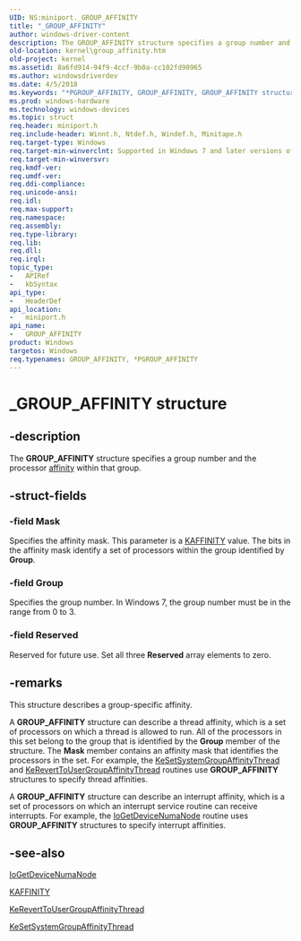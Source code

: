 ```yaml
---
UID: NS:miniport._GROUP_AFFINITY
title: "_GROUP_AFFINITY"
author: windows-driver-content
description: The GROUP_AFFINITY structure specifies a group number and the processor affinity within that group.
old-location: kernel\group_affinity.htm
old-project: kernel
ms.assetid: 8a6fd914-94f9-4ccf-9b0a-cc102fd90965
ms.author: windowsdriverdev
ms.date: 4/5/2018
ms.keywords: "*PGROUP_AFFINITY, GROUP_AFFINITY, GROUP_AFFINITY structure [Kernel-Mode Driver Architecture], PGROUP_AFFINITY, PGROUP_AFFINITY structure pointer [Kernel-Mode Driver Architecture], _GROUP_AFFINITY, kernel.group_affinity, kstruct_b_9d437322-c6bb-4579-8d7b-144a7513bbd9.xml, miniport/GROUP_AFFINITY, miniport/PGROUP_AFFINITY"
ms.prod: windows-hardware
ms.technology: windows-devices
ms.topic: struct
req.header: miniport.h
req.include-header: Winnt.h, Ntdef.h, Windef.h, Minitape.h
req.target-type: Windows
req.target-min-winverclnt: Supported in Windows 7 and later versions of Windows.
req.target-min-winversvr: 
req.kmdf-ver: 
req.umdf-ver: 
req.ddi-compliance: 
req.unicode-ansi: 
req.idl: 
req.max-support: 
req.namespace: 
req.assembly: 
req.type-library: 
req.lib: 
req.dll: 
req.irql: 
topic_type:
-	APIRef
-	kbSyntax
api_type:
-	HeaderDef
api_location:
-	miniport.h
api_name:
-	GROUP_AFFINITY
product: Windows
targetos: Windows
req.typenames: GROUP_AFFINITY, *PGROUP_AFFINITY
---
```


# _GROUP_AFFINITY structure


## -description


The <b>GROUP_AFFINITY</b> structure specifies a group number and the processor <a href="https://msdn.microsoft.com/4ef14b5b-128b-4b7c-9211-116e8bd60cab">affinity</a> within that group.


## -struct-fields




### -field Mask

Specifies the affinity mask. This parameter is a <a href="https://msdn.microsoft.com/library/windows/hardware/ff551830">KAFFINITY</a> value. The bits in the affinity mask identify a set of processors within the group identified by <b>Group</b>.


### -field Group

Specifies the group number. In Windows 7, the group number must be in the range from 0 to 3.


### -field Reserved

Reserved for future use. Set all three <b>Reserved</b> array elements to zero. 


## -remarks



This structure describes a group-specific affinity.

A <b>GROUP_AFFINITY</b> structure can describe a thread affinity, which is a set of processors on which a thread is allowed to run. All of the processors in this set belong to the group that is identified by the <b>Group</b> member of the structure. The <b>Mask</b> member contains an affinity mask that identifies the processors in the set. For example, the <a href="https://msdn.microsoft.com/library/windows/hardware/ff553275">KeSetSystemGroupAffinityThread</a> and <a href="https://msdn.microsoft.com/library/windows/hardware/ff553195">KeRevertToUserGroupAffinityThread</a> routines use <b>GROUP_AFFINITY</b> structures to specify thread affinities.

A <b>GROUP_AFFINITY</b> structure can describe an interrupt affinity, which is a set of processors on which an interrupt service routine can receive interrupts. For example, the <a href="https://msdn.microsoft.com/library/windows/hardware/ff549191">IoGetDeviceNumaNode</a> routine uses <b>GROUP_AFFINITY</b> structures to specify interrupt affinities. 




## -see-also




<a href="https://msdn.microsoft.com/library/windows/hardware/ff549191">IoGetDeviceNumaNode</a>



<a href="https://msdn.microsoft.com/library/windows/hardware/ff551830">KAFFINITY</a>



<a href="https://msdn.microsoft.com/library/windows/hardware/ff553195">KeRevertToUserGroupAffinityThread</a>



<a href="https://msdn.microsoft.com/library/windows/hardware/ff553275">KeSetSystemGroupAffinityThread</a>
 

 

